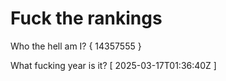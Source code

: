 # Fuck the rankings

Who the hell am I?
{ 14357555 }

What fucking year is it?
[ 2025-03-17T01:36:40Z ]
